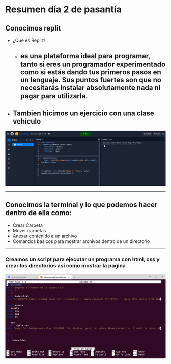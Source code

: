 # **Resumen día 2 de pasantía**

## **Conocimos replit**

* ¿Qué es Replit?
    * ## es una plataforma ideal para programar, tanto si eres un programador experimentado como si estás dando tus primeros pasos en un lenguaje. Sus puntos fuertes son que no necesitarás instalar absolutamente nada ni pagar para utilizarla.

* ## Tambien hicimos un ejercicio con una clase vehículo

![Imagen de replit](image-replit.PNG)

---

## **Conocimos la terminal y lo que podemos hacer dentro de ella como:**

* Crear Carpeta
* Mover carpetas
* Anexar contenido a un archivo
* Comandos basicos para mostrar archivos dentro de un directorio

---

### Creamos un script para ejecutar un programa con html, css y crear los directorios así como mostrar la pagina

![Imagen de replit](script-terminal.PNG)